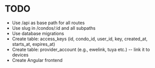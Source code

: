 # TODO

- Use /api as base path for all routes
- Use slug in /condos/:id and all subpaths
- Use database migrations
- Create table: access_keys (id, condo_id, user_id, key, created_at, starts_at, expires_at)
- Create table: provider_account (e.g., ewelink, tuya etc.) -- link it to devices
- Create Angular frontend

